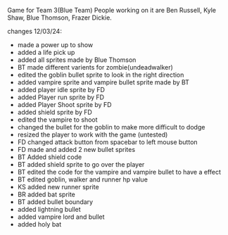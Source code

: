 Game for Team 3(Blue Team)
People working on it are Ben Russell, Kyle Shaw, Blue Thomson, Frazer Dickie.

changes 12/03/24:
- made a power up to show
- added a life pick up
- added all sprites made by Blue Thomson
- BT made different varients for zombie(undeadwalker)
- edited the goblin bullet sprite to look in the right direction
- added vampire sprite and vampire bullet sprite made by BT
- added player idle sprite by FD
- added Player run sprite by FD
- added Player Shoot sprite by FD
- added shield sprite by FD
- edited the vampire to shoot
- changed the bullet for the goblin to make more difficult to dodge
- resized the player to work with the game (untested)
- FD changed attack button from spacebar to left mouse button
- FD made and added 2 new bullet sprites
- BT Added shield code
- BT added shield sprite to go over the player
- BT edited the code for the vampire and vampire bullet to have a effect
- BT edited goblin, walker and runner hp value
- KS added new runner sprite
- BR added bat sprite
- BT added bullet boundary
- added lightning bullet
- added vampire lord and bullet
- added holy bat
